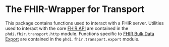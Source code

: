 # The FHIR-Wrapper for Transport

This package contains functions used to interact with a FHIR server. Utilities used to interact with the core [FHIR API](https://hl7.org/fhir/http.html) are contained in the `phdi.fhir.transport.http` module. Functions specific to [FHIR Bulk Data Export](http://hl7.org/fhir/uv/bulkdata/export/index.html) are contained in the `phdi.fhir.transport.export` module.
